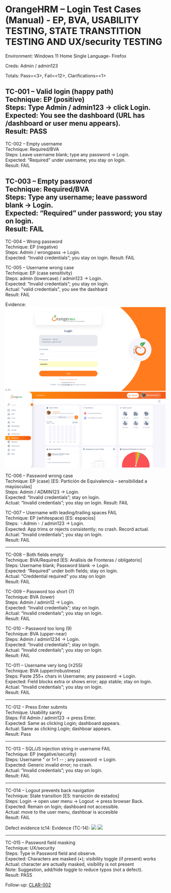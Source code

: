 # OrangeHRM – Login Test Cases (Manual) - EP, BVA, USABILITY TESTING, STATE TRANSTITION TESTING AND UX/security	TESTING 

Environment: Windows 11 Home Single Language- Firefox

Creds: Admin / admin123

Totals: Pass=<3>, Fail=<12>, Clarifications=<1>

TC-001 – Valid login (happy path)			
Technique: EP (positive)				
Steps: Type Admin / admin123 → click Login.				
Expected: You see the dashboard (URL has /dashboard or user menu appears).				
Result: PASS		
------------------------------------------------------------------------------------------------------

TC-002 – Empty username		 		
Technique: Required/BVA				
Steps: Leave username blank; type any password → Login.				
Expected: “Required” under username; you stay on login.		
Result: FAIL

				
TC-003 – Empty password			
Technique: Required/BVA				
Steps: Type any username; leave password blank → Login.				
Expected: “Required” under password; you stay on login.		
Result: FAIL
------------------------------------------------------------------------------------------------------
				
TC-004 – Wrong password			
Technique: EP (negative)				
Steps: Admin / wrongpass → Login.				
Expected: “Invalid credentials”; you stay on login.
Result: FAIL

				
TC-005 – Username wrong case		 	
Technique: EP (case sensitivity)				
Steps: admin (lowercase) / admin123 → Login.				
Expected: “Invalid credentials”; you stay on login.				
Actual: "valid credentials", you see the dashbard				
Result: FAIL


Evidence:
![](./evidence/TC-005_username-case_FAIL_2025-08-25.png)
![](./evidence/TC-005_username-case_FAIL_2025-08-25_2.png)




				
TC-006 – Password wrong case				
Technique: EP (case) [ES: Partición de Equivalencia – sensibilidad a mayúsculas]				
Steps: Admin / ADMIN123 → Login.				
Expected: “Invalid credentials”; stay on login.				
Actual: “Invalid credentials”; you stay on login.
Result: FAIL
				
				
				
TC-007 – Username with leading/trailing spaces			FAIL	
Technique: EP (whitespace) [ES: espacios]				
Steps: ␠Admin␠ / admin123 → Login.				
Expected: App trims or rejects consistently; no crash. Record actual.				
Actual: “Invalid credentials”; you stay on login.		
Result: FAIL

------------------------------------------------------------------------------------------------------			
				
TC-008 – Both fields empty				
Technique: BVA/Required [ES: Análisis de Fronteras / obligatorio]				
Steps: Username blank; Password blank → Login.				
Expected: “Required” under both fields; stay on login.				
Actual: "Creddential required" you stay on login				
Result: FAIL

 
				
TC-009 – Password too short (7)			
Technique: BVA (lower)				
Steps: Admin / admin12 → Login.				
Expected: “Invalid credentials”; stay on login.				
Actual: “Invalid credentials”; you stay on login.				
Result: FAIL				


 
TC-010 – Password too long (9)			
Technique: BVA (upper-near)				  
Steps: Admin / admin1234 → Login.				
Expected: “Invalid credentials”; stay on login.				
Actual: “Invalid credentials”; you stay on login.	
Result: FAIL

				
				
TC-011 – Username very long (≥255)			
Technique: BVA (upper/robustness)				
Steps: Paste 255+ chars in Username; any password → Login.				
Expected: Field blocks extra or shows error; app stable; stay on login.				
Actual: “Invalid credentials”; you stay on login.	
Result: FAIL

------------------------------------------------------------------------------------------------------				
				
TC-012 – Press Enter submits				
Technique: Usability sanity				
Steps: Fill Admin / admin123 → press Enter.				
Expected: Same as clicking Login; dashboard appears.				
Actual: Same as clicking Login; dashboar appears.	
Result: Pass

------------------------------------------------------------------------------------------------------				
				
TC-013 – SQL/JS injection string in username			FAIL	
Technique: EP (negative/security)				
Steps: Username " or 1=1 -- ; any password → Login.				
Expected: Generic invalid error; no crash.				
Actual: “Invalid credentials”; you stay on login.	
Result: FAIL

------------------------------------------------------------------------------------------------------				
				
TC-014 – Logout prevents back navigation			
Technique: State transition [ES: transición de estados]				
Steps: Login → open user menu → Logout → press browser Back.				
Expected: Remain on login; dashboard not accessible.				
Actual: move to the user menu, dashboar is accesible 	
Result: FAIL

Defect evidence tc14:
Evidence (TC-14):
![](./evidence/TC-014_state-trantittion_Defect_2025-08-25.png)
![](./evidence/TC-014_state-trantittion_Defect_2_2025-08-25.png)



------------------------------------------------------------------------------------------------------
				
TC-015 – Password field masking		
Technique: UX/security				
Steps: Type in Password field and observe.				
Expected: Characters are masked (•); visibility toggle (if present) works				
Actual: character are actually masked, visibility is not present 				
Note: Suggestion, add/hide toggle to reduce typos (not a defect).	
Result: PASS


Follow-up: [CLAR-002](./defects/CLAR-002_password_toggle.md)


